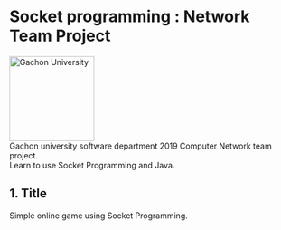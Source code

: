 
Socket programming : Network Team Project
===

<img src="https://www.gachon.ac.kr/images/introduce/emblem-blue.jpg" width="150px" height="150px" title="Gachon University"></img><br/>
Gachon university software department 2019 Computer Network team project.   
Learn to use Socket Programming and Java.

## 1. Title

Simple online game using Socket Programming.




